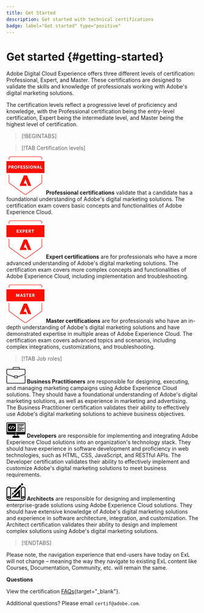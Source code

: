 ```yaml
---
title: Get Started
description: Get started with technical certifications
badge: label="Get started" type="positive"
---
```


# Get started {#getting-started}

Adobe Digital Cloud Experience offers three different levels of certification: Professional, Expert, and Master. These certifications are designed to validate the skills and knowledge of professionals working with Adobe's digital marketing solutions.

The certification levels reflect a progressive level of proficiency and knowledge, with the Professional certification being the entry-level certification, Expert being the intermediate level, and Master being the highest level of certification.

>[!BEGINTABS]

>[!TAB Certification levels]

![Professional Badge](/help/certifications/assets/professional-badge-Xsmall.png) **Professional certifications** validate that a candidate has a foundational understanding of Adobe's digital marketing solutions. The certification exam covers basic concepts and functionalities of Adobe Experience Cloud.

![Expert Badge](/help/certifications/assets/expert-badge-Xsmall.png)    **Expert certifications** are for professionals who have a more advanced understanding of Adobe's digital marketing solutions. The certification exam covers more complex concepts and functionalities of Adobe Experience Cloud, including implementation and troubleshooting.

![Master Badge](/help/certifications/assets/master-badge-Xsmall.png)     **Master certifications** are for professionals who have an in-depth understanding of Adobe's digital marketing solutions and have demonstrated expertise in multiple areas of Adobe Experience Cloud. The certification exam covers advanced topics and scenarios, including complex integrations, customizations, and troubleshooting.

>[!TAB Job roles]

![Business Practitioner Badge](/help/certifications/assets/business_practitioner_blk_small.png) **Business Practitioners** are responsible for designing, executing, and managing marketing campaigns using Adobe Experience Cloud solutions. They should have a foundational understanding of Adobe's digital marketing solutions, as well as experience in marketing and advertising. The Business Practitioner certification validates their ability to effectively use Adobe's digital marketing solutions to achieve business objectives.

![Developer Badge](/help/certifications/assets/developer_blk_small.png) **Developers** are responsible for implementing and integrating Adobe Experience Cloud solutions into an organization's technology stack. They should have experience in software development and proficiency in web technologies, such as HTML, CSS, JavaScript, and RESTful APIs. The Developer certification validates their ability to effectively implement and customize Adobe's digital marketing solutions to meet business requirements.

![Architect Badge](/help/certifications/assets/architect_blk_small.png)    **Architects** are responsible for designing and implementing enterprise-grade solutions using Adobe Experience Cloud solutions. They should have extensive knowledge of Adobe's digital marketing solutions and experience in software architecture, integration, and customization. The Architect certification validates their ability to design and implement complex solutions using Adobe's digital marketing solutions.

>[!ENDTABS]

Please note, the navigation experience that end-users have today on ExL will not change – meaning the way they navigate to existing ExL content like Courses, Documentation, Community, etc. will remain the same. 

**Questions**

View the certification [FAQs](https://solutionpartners.adobe.com/solution-partners/training_and_certification/certification/certification_faq.html#){target="_blank"}.

Additional questions? Please email `certif@adobe.com`.

